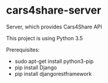 # cars4share-server
Server, which provides Cars4Share API

This project is using Python 3.5

Prerequisites:
* sudo apt-get install python3-pip
* pip install Django
* pip install djangorestframework
